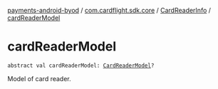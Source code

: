 [payments-android-byod](../../index.md) / [com.cardflight.sdk.core](../index.md) / [CardReaderInfo](index.md) / [cardReaderModel](./card-reader-model.md)

# cardReaderModel

`abstract val cardReaderModel: `[`CardReaderModel`](../../com.cardflight.sdk.core.enums/-card-reader-model/index.md)`?`

Model of card reader.

